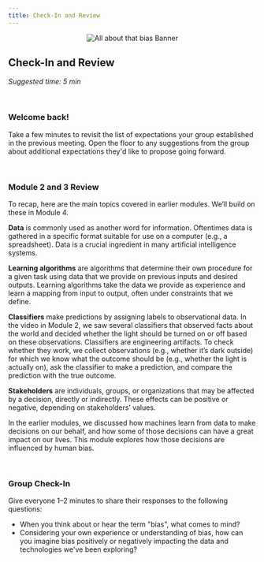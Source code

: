 ```yaml
---
title: Check-In and Review
---
```

<center><img src="../../../img/M4-banner.png" alt="All about that bias Banner"/></center>

## Check-In and Review
_Suggested time: 5 min_

<br>

### Welcome back!

Take a few minutes to revisit the list of expectations your group established in the previous meeting. Open the floor to any suggestions from the group about additional expectations they'd like to propose going forward.

<br>

### Module 2 and 3 Review 

To recap, here are the main topics covered in earlier modules. We’ll build on these in Module 4.

**Data** is commonly used as another word for information. Oftentimes data is gathered in a specific format suitable for use on a computer (e.g., a spreadsheet). Data is a crucial ingredient in many artificial intelligence systems.

**Learning algorithms** are algorithms that determine their own procedure for a given task using data that we provide on previous inputs and desired outputs. Learning algorithms take the data we provide as experience and learn a mapping from input to output, often under constraints that we define. 

**Classifiers** make predictions by assigning labels to observational data. In the video in Module 2, we saw several classifiers that observed facts about the world and decided whether the light should be turned on or off based on these observations. Classifiers are engineering artifacts. To check whether they work, we collect observations (e.g., whether it’s dark outside) for which we know what the outcome should be (e.g., whether the light is actually on), ask the classifier to make a prediction, and compare the prediction with the true outcome. 

**Stakeholders** are individuals, groups, or organizations that may be affected by a decision, directly or indirectly. These effects can be positive or negative, depending on stakeholders’ values.

In the earlier modules, we discussed how machines learn from data to make decisions on our behalf, and how some of those decisions can have a great impact on our lives. This module explores how those decisions are influenced by human bias.

<br>

### Group Check-In

Give everyone 1–2 minutes to share their responses to the following questions:
* When you think about or hear the term "bias", what comes to mind?
* Considering your own experience or understanding of bias, how can you imagine bias positively or negatively impacting the data and technologies we've been exploring? 
